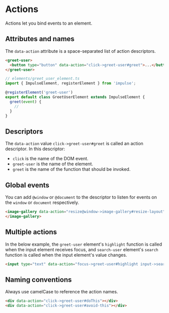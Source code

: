 # Actions

Actions let you bind events to an element.

## Attributes and names

The `data-action` attribute is a space-separated list of action descriptors.

```html
<greet-user>
  <button type="button" data-action="click->greet-user#greet">...</button>
</greet-user>
```

```ts
// elements/greet_user_element.ts
import { ImpulseElement, registerElement } from 'impulse';

@registerElement('greet-user')
export default class GreetUserElement extends ImpulseElement {
  greet(event) {
    //
  }
}
```

## Descriptors

The `data-action` value `click->greet-user#greet` is called an action descriptor. In this descriptor:
- `click` is the name of the DOM event.
- `greet-user` is the name of the element.
- `greet` is the name of the function that should be invoked.

## Global events

You can add `@window` or `@document` to the descriptor to listen for events on the `window` or `document` respectively.

```html
<image-gallery data-action="resize@window->image-gallery#resize-layout">
</image-gallery>
```

## Multiple actions

In the below example, the `greet-user` element's `highlight` function is called when the input element receives focus,
and `search-user` element's `search` function is called when the input element's value changes.

```html
<input type="text" data-action="focus->greet-user#highlight input->search-user#search">
```

## Naming conventions

Always use camelCase to reference the action names.

```html
<div data-action="click->greet-user#doThis"></div>
<div data-action="click->greet-user#avoid-this"></div>
```
